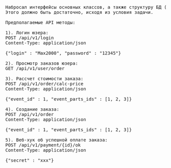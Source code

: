 <pre>
Набросал интерфейсы основных классов, а также структуру БД (файл db-structure.jpg).
Этого должно быть достаточно, исходя из условия задачи.

Предполагаемые API методы:

1). Логин юзера:
POST /api/v1/login
Content-Type: application/json

{"login" : "Max2000", "password" : "12345"}

2). Просмотр заказов юзера:
GET /api/v1/user/order

3). Рассчет стоимости заказа:
POST /api/v1/order/calc-price
Content-Type: application/json

{"event_id" : 1, "event_parts_ids" : [1, 2, 3]}

4). Создание заказа:
POST /api/v1/order
Content-Type: application/json

{"event_id" : 1, "event_parts_ids" : [1, 2, 3]}

5). Веб-хук об успешной оплате заказа:
POST /api/v1/payment/{id}/ok
Content-Type: application/json

{"secret" : "xxx"}
</pre>
